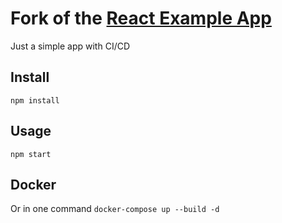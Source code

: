 # Fork of the [React Example App](https://github.com/ahfarmer/emoji-search)

Just a simple app with CI/CD

## Install
`npm install`

## Usage
`npm start`

## Docker
Or in one command
`docker-compose up --build -d`
